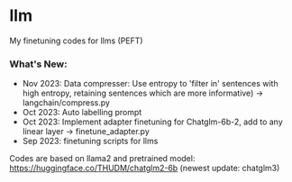 # llm
My finetuning codes for llms (PEFT)

### What's New:
* Nov 2023: Data compresser: Use entropy to 'filter in' sentences with high entropy, retaining sentences which are more informative) -> langchain/compress.py
* Oct 2023: Auto labelling prompt
* Oct 2023: Implement adapter finetuning for Chatglm-6b-2, add to any linear layer -> finetune_adapter.py
* Sep 2023: finetuning scripts for llms


Codes are based on llama2 and pretrained model: https://huggingface.co/THUDM/chatglm2-6b (newest update: chatglm3)






